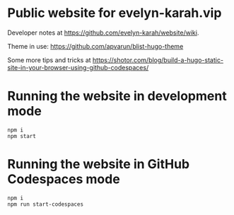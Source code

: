 # Public website for evelyn-karah.vip
Developer notes at https://github.com/evelyn-karah/website/wiki.

Theme in use: https://github.com/apvarun/blist-hugo-theme

Some more tips and tricks at https://shotor.com/blog/build-a-hugo-static-site-in-your-browser-using-github-codespaces/

# Running the website in development mode
```
npm i
npm start
```

# Running the website in GitHub Codespaces mode
```
npm i
npm run start-codespaces
```